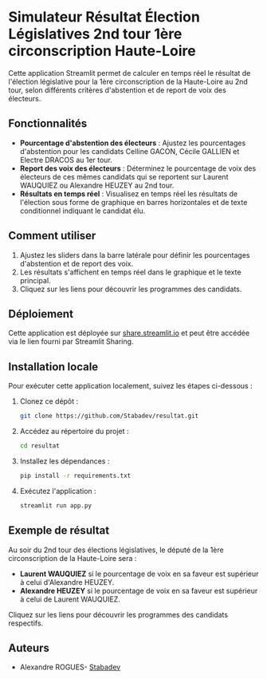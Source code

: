 # Simulateur Résultat Élection Législatives 2nd tour 1ère circonscription Haute-Loire

Cette application Streamlit permet de calculer en temps réel le résultat de l'élection législative pour la 1ère circonscription de la Haute-Loire au 2nd tour, selon différents critères d'abstention et de report de voix des électeurs.

## Fonctionnalités

- **Pourcentage d'abstention des électeurs** : Ajustez les pourcentages d'abstention pour les candidats Celline GACON, Cécile GALLIEN et Electre DRACOS au 1er tour.
- **Report des voix des électeurs** : Déterminez le pourcentage de voix des électeurs de ces mêmes candidats qui se reportent sur Laurent WAUQUIEZ ou Alexandre HEUZEY au 2nd tour.
- **Résultats en temps réel** : Visualisez en temps réel les résultats de l'élection sous forme de graphique en barres horizontales et de texte conditionnel indiquant le candidat élu.

## Comment utiliser

1. Ajustez les sliders dans la barre latérale pour définir les pourcentages d'abstention et de report des voix.
2. Les résultats s'affichent en temps réel dans le graphique et le texte principal.
3. Cliquez sur les liens pour découvrir les programmes des candidats.

## Déploiement

Cette application est déployée sur [share.streamlit.io](https://share.streamlit.io) et peut être accédée via le lien fourni par Streamlit Sharing.

## Installation locale

Pour exécuter cette application localement, suivez les étapes ci-dessous :

1. Clonez ce dépôt :
   ```bash
   git clone https://github.com/Stabadev/resultat.git
   ```
2. Accédez au répertoire du projet :
   ```bash
   cd resultat
   ```
3. Installez les dépendances :
   ```bash
   pip install -r requirements.txt
   ```
4. Exécutez l'application :
   ```bash
   streamlit run app.py
   ```

## Exemple de résultat

Au soir du 2nd tour des élections législatives, le député de la 1ère circonscription de la Haute-Loire sera :

- **Laurent WAUQUIEZ** si le pourcentage de voix en sa faveur est supérieur à celui d'Alexandre HEUZEY.
- **Alexandre HEUZEY** si le pourcentage de voix en sa faveur est supérieur à celui de Laurent WAUQUIEZ.

Cliquez sur les liens pour découvrir les programmes des candidats respectifs.

## Auteurs

- Alexandre ROGUES- [Stabadev](https://github.com/Stabadev)